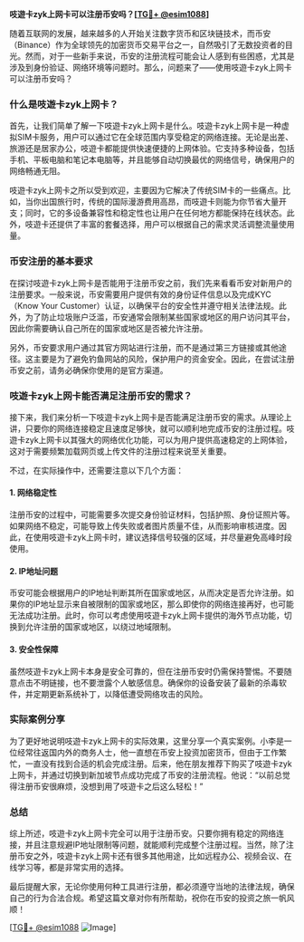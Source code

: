 **吱遊卡zyk上网卡可以注册币安吗？[[TG💪+ @esim1088](https://t.me/s/esim1088)]**

随着互联网的发展，越来越多的人开始关注数字货币和区块链技术，而币安（Binance）作为全球领先的加密货币交易平台之一，自然吸引了无数投资者的目光。然而，对于一些新手来说，币安的注册流程可能会让人感到有些困惑，尤其是涉及到身份验证、网络环境等问题时。那么，问题来了——使用吱遊卡zyk上网卡可以注册币安吗？

### 什么是吱遊卡zyk上网卡？

首先，让我们简单了解一下吱遊卡zyk上网卡是什么。吱遊卡zyk上网卡是一种虚拟SIM卡服务，用户可以通过它在全球范围内享受稳定的网络连接。无论是出差、旅游还是居家办公，吱遊卡都能提供快速便捷的上网体验。它支持多种设备，包括手机、平板电脑和笔记本电脑等，并且能够自动切换最优的网络信号，确保用户的网络畅通无阻。

吱遊卡zyk上网卡之所以受到欢迎，主要因为它解决了传统SIM卡的一些痛点。比如，当你出国旅行时，传统的国际漫游费用高昂，而吱遊卡则能为你节省大量开支；同时，它的多设备兼容性和稳定性也让用户在任何地方都能保持在线状态。此外，吱遊卡还提供了丰富的套餐选择，用户可以根据自己的需求灵活调整流量使用量。

### 币安注册的基本要求

在探讨吱遊卡zyk上网卡是否能用于注册币安之前，我们先来看看币安对新用户的注册要求。一般来说，币安需要用户提供有效的身份证件信息以及完成KYC（Know Your Customer）认证，以确保平台的安全性并遵守相关法律法规。此外，为了防止垃圾账户泛滥，币安通常会限制某些国家或地区的用户访问其平台，因此你需要确认自己所在的国家或地区是否被允许注册。

另外，币安要求用户通过其官方网站进行注册，而不是通过第三方链接或其他途径。这主要是为了避免钓鱼网站的风险，保护用户的资金安全。因此，在尝试注册币安之前，请务必确保你使用的是官方渠道。

### 吱遊卡zyk上网卡能否满足注册币安的需求？

接下来，我们来分析一下吱遊卡zyk上网卡是否能满足注册币安的需求。从理论上讲，只要你的网络连接稳定且速度足够快，就可以顺利地完成币安的注册过程。吱遊卡zyk上网卡以其强大的网络优化功能，可以为用户提供高速稳定的上网体验，这对于需要频繁加载网页或上传文件的注册过程来说至关重要。

不过，在实际操作中，还需要注意以下几个方面：

#### 1. 网络稳定性
注册币安的过程中，可能需要多次提交身份验证材料，包括护照、身份证照片等。如果网络不稳定，可能导致上传失败或者图片质量不佳，从而影响审核进度。因此，在使用吱遊卡zyk上网卡时，建议选择信号较强的区域，并尽量避免高峰时段使用。

#### 2. IP地址问题
币安可能会根据用户的IP地址判断其所在国家或地区，从而决定是否允许注册。如果你的IP地址显示来自被限制的国家或地区，那么即使你的网络连接再好，也可能无法成功注册。此时，你可以考虑使用吱遊卡zyk上网卡提供的海外节点功能，切换到允许注册的国家或地区，以绕过地域限制。

#### 3. 安全性保障
虽然吱遊卡zyk上网卡本身是安全可靠的，但在注册币安时仍需保持警惕。不要随意点击不明链接，也不要泄露个人敏感信息。确保你的设备安装了最新的杀毒软件，并定期更新系统补丁，以降低遭受网络攻击的风险。

### 实际案例分享

为了更好地说明吱遊卡zyk上网卡的实际效果，这里分享一个真实案例。小李是一位经常往返国内外的商务人士，他一直想在币安上投资加密货币，但由于工作繁忙，一直没有找到合适的机会完成注册。后来，他在朋友推荐下购买了吱遊卡zyk上网卡，并通过切换到新加坡节点成功完成了币安的注册流程。他说：“以前总觉得注册币安很麻烦，没想到用了吱遊卡之后这么轻松！”

### 总结

综上所述，吱遊卡zyk上网卡完全可以用于注册币安。只要你拥有稳定的网络连接，并且注意规避IP地址限制等问题，就能顺利完成整个注册过程。当然，除了注册币安之外，吱遊卡zyk上网卡还有很多其他用途，比如远程办公、视频会议、在线学习等，都是非常实用的选择。

最后提醒大家，无论你使用何种工具进行注册，都必须遵守当地的法律法规，确保自己的行为合法合规。希望这篇文章对你有所帮助，祝你在币安的投资之旅一帆风顺！

[[TG💪+ @esim1088](https://t.me/s/esim1088) ![Image](https://i.postimg.cc/4NQfJmqS/Snipaste-2025-05-13-00-14-12.png)]